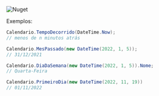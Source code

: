 ﻿![Nuget](https://img.shields.io/nuget/v/Manzke.Calendario?style=for-the-badge)


Exemplos:

```cs
Calendario.TempoDecorrido(DateTime.Now);
// menos de n minutos atrás

Calendario.MesPassado(new DateTime(2022, 1, 5));
// 31/12/2021

Calendario.DiaDaSemana(new DateTime(2022, 1, 5)).Nome;
// Quarta-Feira

Calendario.PrimeiroDia(new DateTime(2022, 11, 19))
// 01/11/2022
```


